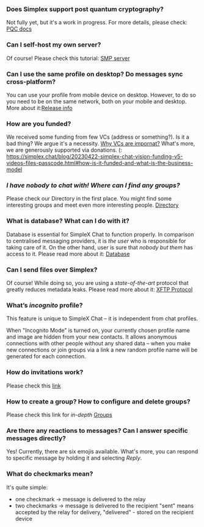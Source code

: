 ### Does Simplex support post quantum cryptography?
Not fully yet, but it's a work in progress. For more details, please check:  [PQC docs](https://github.com/simplex-chat/simplex-chat/blob/stable/docs/rfcs/2023-09-30-pq-double-ratchet.md)
### Can I self-host my own server?
Of course! Please check this tutorial: [SMP server](https://simplex.chat/docs/server.html)
### Can I use the same profile on desktop? Do messages sync cross-platform?
You can use your profile from mobile device on desktop. However, to do so you need to be on the same network, both on your mobile and desktop. More about it:[Release info](http://simplex.chat/blog/20231125-simplex-chat-v5-4-link-mobile-desktop-quantum-resistant-better-groups.html#link-mobile-and-desktop-apps-via-secure-quantum-resistant-protocol)
### How are you funded?
We received some funding from few VCs (address or something?). Is it a bad thing? We argue it's a necessity. [Why VCs are impornat?](https://www.poberezkin.com/posts/2023-10-31-why-privacy-impossible-without-venture-funding.html) What's more, we are generously supported via donations. (: https://simplex.chat/blog/20230422-simplex-chat-vision-funding-v5-videos-files-passcode.html#how-is-it-funded-and-what-is-the-business-model
### _I have nobody to chat with! Where can I find any groups?_
Please check our Directory in the first place. You might find some interesting groups and meet even more interesting people. [Directory]( http://simplex.chat/docs/directory.html)
### What is database? What can I do with it?
Database is essential for SimpleX Chat to function properly. In comparison to centralised messaging providers, it is _the user_ who is responsible for taking care of it. On the other hand, user is sure that _nobody but them_ has access to it. Please read more about it: [Database](http://simplex.chat/docs/guide/managing-data.html)
### Can I send files over Simplex? 
Of course! While doing so, you are using a _state-of-the-art_ protocol that greatly reduces metadata leaks. Please read more about it: [XFTP Protocol](https://simplex.chat/blog/20230301-simplex-file-transfer-protocol.html)
### What’s _incognito_ profile?
This feature is unique to SimpleX Chat – it is independent from chat profiles. 

When "Incognito Mode” is turned on, your currently chosen profile name and image are hidden from your new contacts. It allows anonymous connections with other people without any shared data – when you make new connections or join groups via a link a new random profile name will be generated for each connection. 
### How do invitations work?
Please check this [link](https://simplex.chat/docs/guide/making-connections.html)
### How to create a group? How to configure and delete groups? 
Please check this link for  _in-depth_ [Groups](https://simplex.chat/docs/guide/secret-groups.html)
### Are there any reactions to messages? Can I answer specific messages directly?
Yes! Currently, there are six emojis available. What's more, you can respond to specific message by holding it and selecting _Reply_.
### What do checkmarks mean?
It's quite simple:
- one checkmark -> message is delivered to the relay
- two checkmarks -> message is delivered to the recipient
"sent" means accepted by the relay for delivery, "delivered" - stored on the recipient device